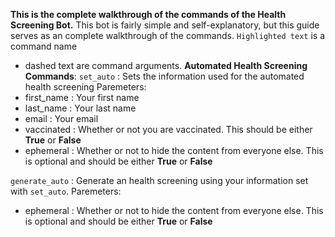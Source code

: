**This is the complete walkthrough of the commands of the Health Screening Bot.**
This bot is fairly simple and self-explanatory, but this guide serves as an complete walkthrough of the commands.
`Highlighted text` is a command name
- dashed text are command arguments.
__**Automated Health Screening Commands**__:
`set_auto` : Sets the information used for the automated health screening
Paremeters:
- first_name : Your first name
- last_name : Your last name
- email : Your email 
- vaccinated : Whether or not you are vaccinated. This should be either __True__ or __False__
- ephemeral : Whether or not to hide the content from everyone else. This is optional and should be either __True__ or __False__


`generate_auto` : Generate an health screening using your information set with `set_auto`.
Paremeters:
- ephemeral : Whether or not to hide the content from everyone else. This is optional and should be either __True__ or __False__
